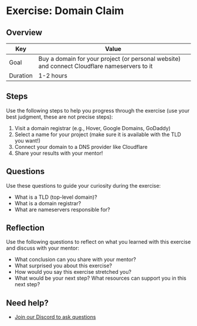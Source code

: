 # Exercise: Domain Claim

## Overview

| Key | Value |
| --- | --- |
| Goal | Buy a domain for your project (or personal website) and connect Cloudflare nameservers to it |
| Duration | 1-2 hours |


## Steps

Use the following steps to help you progress through the exercise (use your best judgment, these are not precise steps):

1. Visit a domain registrar (e.g., Hover, Google Domains, GoDaddy)
2. Select a name for your project (make sure it is available with the TLD you want!)
3. Connect your domain to a DNS provider like Cloudflare
4. Share your results with your mentor!

## Questions

Use these questions to guide your curiosity during the exercise:

- What is a TLD (top-level domain)?
- What is a domain registrar?
- What are nameservers responsible for?

## Reflection

Use the following questions to reflect on what you learned with this exercise and discuss with your mentor:

- What conclusion can you share with your mentor?
- What surprised you about this exercise?
- How would you say this exercise stretched you? 
- What would be your next step? What resources can support you in this next step?

## Need help?

- [Join our Discord to ask questions](https://discord.gg/bDVYvG3Czd)
